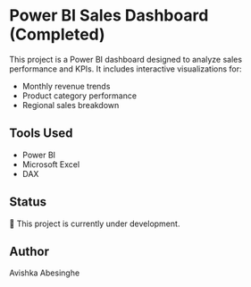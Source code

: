 # Power BI Sales Dashboard (Completed)

This project is a Power BI dashboard designed to analyze sales performance and KPIs. It includes interactive visualizations for:

- Monthly revenue trends
- Product category performance
- Regional sales breakdown

## Tools Used
- Power BI
- Microsoft Excel
- DAX

## Status
🚧 This project is currently under development.

## Author
Avishka Abesinghe

